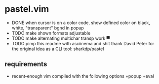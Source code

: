 # pastel.vim
  - DONE when cursor is on a color code, show defined color on black, white, "transparent" bgnd in popup
  - TODO make shown formats adjustable
  - TODO make alternating multichar transp work ▀
  - TODO pimp this readme with asciinema and shit
thank David Peter for the original idea as a CLI tool: sharkdp/pastel

## requirements
  - recent-enough vim compiled with the following options
    +popup +eval
